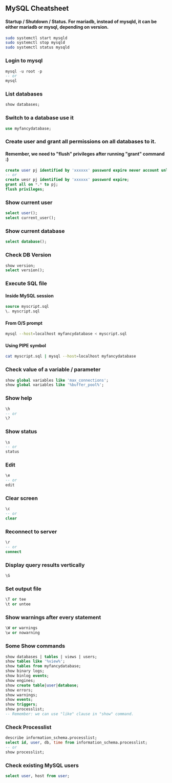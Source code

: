 ## MySQL Cheatsheet

#### Startup / Shutdown / Status. For mariadb, instead of mysqld, it can be either mariadb or mysql, depending on version.
```sh
sudo systemctl start mysqld
sudo systemctl stop mysqld
sudo systemctl status mysqld
```

### Login to mysql
```sql
mysql -u root -p
-- or
mysql
```

### List databases
```sql
show databases;
```

### Switch to a database use it
```sql
use myfancydatabase;
```

### Create user and grant all permissions on all databases to it. 
#### Remember, we need to "flush" privileges after running "grant" command :)
```sql
create user pj identified by 'xxxxxx' password expire never account unlock;
-- or
create uesr pj identified by 'xxxxxx' password expire;
grant all on *.* to pj;
flush privileges;
```

### Show current user
```sql
select user();
select current_user();
```

### Show current database
```sql
select database();
```

### Check DB Version
```sql
show version;
select version();
```

### Execute SQL file
####  Inside MySQL session
```sql
source myscript.sql
\. myscript.sql
```
#### From O/S prompt
```sh
mysql --host=localhost myfancydatabase < myscript.sql
```
#### Using PIPE symbol
```sh
cat myscript.sql | mysql --host=localhost myfancydatabase
```

### Check value of a variable / parameter
```sql
show global variables like 'max_connections';
show global variables like '%buffer_pool%';
```

### Show help
```sql
\h 
-- or 
\?
```

### Show status
```sql
\s
-- or
status
```

### Edit
```sql
\e 
-- or 
edit
```

### Clear screen
```sql
\c 
-- or 
clear
```

### Reconnect to server
```sql
\r 
-- or 
connect
```

### Display query results vertically
```sql
\G
```

### Set output file
```sql
\T or tee
\t or untee
```

### Show warnings after every statement
```sql
\W or warnings
\w or nowarning
```

### Some Show commands
```sql
show databases | tables | views | users;
show tables like '%view%';
show tables from myfancydatabase;
show binary logs;
show binlog events;
show engines;
show create table|user|database;
show errors;
show warnings;
show events;
show triggers;
show processlist;
-- Remember: we can use "like" clause in "show" command.
```

### Check Processlist
```sql
describe information_schema.processlist;
select id, user, db, time from information_schema.processlist;
-- or
show processlist;
```

### Check existing MySQL users
```sql
select user, host from user;
```